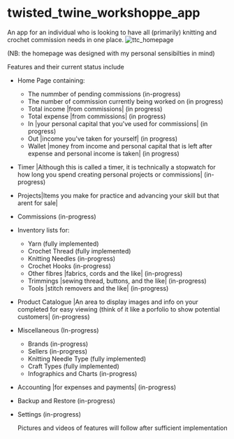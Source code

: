 # twisted_twine_workshoppe_app
An app for an individual who is looking to have all (primarily) knitting and crochet commission needs in one place.
![ttc_homepage](https://github.com/AnastassiaA/twisted_twine_workshoppe_app/assets/35740953/6a10bd26-1652-46fc-9b8d-a5f32210c95b)


(NB: the homepage was designed with my personal sensibilties in mind)

Features and their current status include
- Home Page containing:
  - The nummber of pending commissions (in-progress)
  - The number of commission currently being worked on (in progress)
  - Total income |from commissions| (in progress)
  - Total expense |from commissions| (in progress)
  - In |your personal capital that you've used for commissions| (in progress)
  - Out |income you've taken for yourself| (in progress)
  - Wallet |money from income and personal capital that is left after expense and personal income is taken| (in progress) 
- Timer |Although this is called a timer, it is technically a stopwatch for how long you spend creating personal projects or commissions| (in-progress)
- Projects|Items you make for practice and advancing your skill but that arent for sale|
- Commissions (in-progress)
- Inventory lists for:
  - Yarn (fully implemented)
  - Crochet Thread (fully implemented)
  - Knitting Needles (in-progress)
  - Crochet Hooks (in-progress)
  - Other fibres |fabrics, cords and the like| (in-progress)
  - Trimmings |sewing thread, buttons, and the like| (in-progress)
  - Tools |stitch removers and the like| (in-progress)
- Product Catalogue |An area to display images and info on your completed for easy viewing (think of it like a porfolio to show potential customers| (in-progress)
- Miscellaneous (In-progress)
  - Brands (in-progress)
  - Sellers (in-progress)
  - Knitting Needle Type (fully implemented)
  - Craft Types (fully implemented)
  - Infographics and Charts (in-progress)
- Accounting |for expenses and payments| (in-progress)
- Backup and Restore (in-progress)
- Settings (in-progress)

  Pictures and videos of features will follow after sufficient implementation
